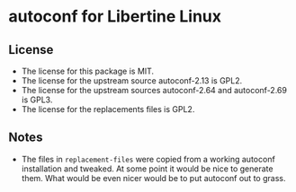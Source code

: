 # autoconf for Libertine Linux

## License

* The license for this package is MIT.
* The license for the upstream source autoconf-2.13 is GPL2.
* The license for the upstream sources autoconf-2.64 and autoconf-2.69 is GPL3.
* The license for the replacements files is GPL2.

## Notes

* The files in `replacement-files` were copied from a working autoconf installation and tweaked. At some point it would be nice to generate them. What would be even nicer would be to put autoconf out to grass.
